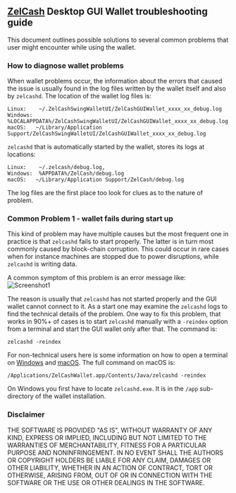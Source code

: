 ## [ZelCash](https://zel.cash/) Desktop GUI Wallet troubleshooting guide
This document outlines possible solutions to several common problems that user might encounter while using the wallet.

### How to diagnose wallet problems

When wallet problems occur, the information about the errors that caused the issue is usually found in the log files written by the wallet itself and also by `zelcashd`. The location of the wallet log files is:
```
Linux:    ~/.ZelCashSwingWalletUI/ZelCashGUIWallet_xxxx_xx_debug.log 
Windows:  %LOCALAPPDATA%/ZelCashSwingWalletUI/ZelCashGUIWallet_xxxx_xx_debug.log
macOS:   ~/Library/Application Support/ZelCashSwingWalletUI/ZelCashGUIWallet_xxxx_xx_debug.log
```
`zelcashd` that is automatically started by the wallet, stores its logs at locations:
```
Linux:    ~/.zelcash/debug.log, 
Windows:  %APPDATA%/ZelCash/debug.log
macOS:   ~/Library/Application Support/ZelCash/debug.log
 ```
The log files are the first place too look for clues as to the nature of problem.

### Common Problem 1 - wallet fails during start up

This kind of problem may have multiple causes but the most frequent one in practice is that `zelcashd` fails to start properly. The latter is in turn most commonly caused by block-chain corruption. This could occur 
in rare cases when for instance machines are stopped due to power disruptions, while `zelcashd` is writing data.

A common symptom of this problem is an error message like:
![Screenshot1](EOF_error.png "Chat Window") 

The reason is usually that `zelcashd` has not started properly and the GUI wallet cannot connect to it. As a start
one may examine the `zelcashd` logs to find the technical details of the problem. One way to fix this problem, that 
works in 90%+ of cases is to start `zelcashd` manually with a `-reindex` option from a terminal and start the GUI wallet only after that. The command is:
```
zelcashd -reindex
```
For non-technical users here is some information on how to open a terminal on [Windows](https://www.lifewire.com/how-to-open-command-prompt-2618089) and [macOS](https://www.wikihow.com/Open-a-Terminal-Window-in-Mac). The full command on macOS is:
```
/Applications/ZelCashWallet.app/Contents/Java/zelcashd -reindex
```
On Windows you first have to locate `zelcashd.exe`. It is in the `/app` sub-directory of the wallet installation.

### Disclaimer

THE SOFTWARE IS PROVIDED "AS IS", WITHOUT WARRANTY OF ANY KIND, EXPRESS OR
IMPLIED, INCLUDING BUT NOT LIMITED TO THE WARRANTIES OF MERCHANTABILITY,
FITNESS FOR A PARTICULAR PURPOSE AND NONINFRINGEMENT. IN NO EVENT SHALL THE
AUTHORS OR COPYRIGHT HOLDERS BE LIABLE FOR ANY CLAIM, DAMAGES OR OTHER
LIABILITY, WHETHER IN AN ACTION OF CONTRACT, TORT OR OTHERWISE, ARISING FROM,
OUT OF OR IN CONNECTION WITH THE SOFTWARE OR THE USE OR OTHER DEALINGS IN THE
SOFTWARE.